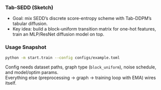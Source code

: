 ### Tab-SEDD (Sketch)

- Goal: mix SEDD’s discrete score-entropy scheme with Tab-DDPM’s tabular diffusion.  
- Key idea: build a block-uniform transition matrix for one-hot features, train an MLP/ResNet diffusion model on top.

### Usage Snapshot

```bash
python -m start.train --config configs/example.toml
```

Config needs dataset paths, graph type (`block_uniform`), noise schedule, and model/optim params.  
Everything else (preprocessing → graph → training loop with EMA) wires itself.
